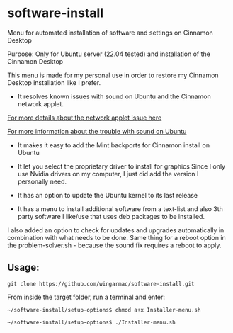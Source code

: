 # software-install
Menu for automated installation of software and settings on Cinnamon Desktop

Purpose: Only for Ubuntu server (22.04 tested) and installation of the Cinnamon Desktop

This menu is made for my personal use in order to restore my Cinnamon Desktop installation like I prefer.

- It resolves known issues with sound on Ubuntu and the Cinnamon network applet.

[For more details about the network applet issue here](https://askubuntu.com/questions/1135755/network-manager-applet-shows-not-connected-and-one-unmanaged-wired-connection/1439162#1439162)

[For more information about the trouble with sound on Ubuntu](https://askubuntu.com/questions/1436904/problem-with-sound-in-ubuntu-22-10/1440458#1440458)

- It makes it easy to add the Mint backports for Cinnamon install on Ubuntu
- It let you select the proprietary driver to install for graphics
Since I only use Nvidia drivers on my computer, I just did add the version I personally need.

- It has an option to update the Ubuntu kernel to its last release
- It has a menu to install additional software from a text-list and also 3th party software I like/use that uses deb packages to be installed.

I also added an option to check for updates and upgrades automatically in combination with what needs to be done.
Same thing for a reboot option in the problem-solver.sh - because the sound fix requires a reboot to apply.

Usage:
---

`git clone https://github.com/wingarmac/software-install.git`

From inside the target folder, run a terminal and enter:

`~/software-install/setup-options$ chmod a+x Installer-menu.sh`

`~/software-install/setup-options$ ./Installer-menu.sh`
